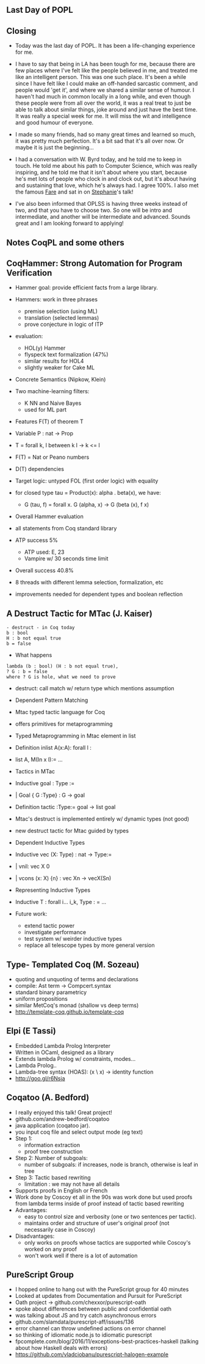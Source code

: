 ## Last Day of POPL

## Closing
- Today was the last day of POPL. It has been a life-changing experience for me.

- I have to say that being in LA has been tough for me, because there are few places
  where I've felt like the people believed in me, and treated me like an intelligent person.
  This was one such place. It's been a while since I have felt like I could make an off-handed sarcastic
  comment, and people would 'get it', and where we shared a similar sense of humour. I haven't had 
  much in common locally in a long while, and even though these people were from all over the world, 
  it was a real treat to just be able to talk about similar things, joke around and just have the best time. 
  It was really a special week for me. It will miss the wit and intelligence and good humour of everyone. 
  
- I made so many friends, had so many great times and learned so much, it was pretty much perfection. 
  It's a bit sad that it's all over now. Or maybe it is just the beginning...
- I had a conversation with W. Byrd today, and he told me to keep in touch. He told me about his path to 
  Computer Science, which was really inspiring, and he told me that it isn't about where you start, because 
  he's met lots of people who clock in and clock out, but it's about having and sustaining that love, which
  he's always had. I agree 100%. I also met the famous [Fare](https://github.com/fare) and sat in on [Stephanie](https://github.com/sweirich)'s talk!
  
- I've also been informed that OPLSS is having three weeks instead of two, and that you have to choose two. 
  So one will be intro and intermediate, and another will be intermediate and advanced. Sounds great and I am looking
  forward to applying!
  
## Notes CoqPL and some others

## CoqHammer: Strong Automation for Program Verification
- Hammer goal: provide efficient facts from a large library.
- Hammers: work in three phrases
  - premise selection (using ML)
  - translation (selected lemmas)
  - prove conjecture in logic of ITP
- evaluation:
  - HOL(y) Hammer
  - flyspeck text formalization (47%)
  - similar results for HOL4
  - slightly weaker for Cake ML
- Concrete Semantics (Nipkow, Klein)

- Two machine-learning filters:
  - K NN and Naive Bayes
  - used for ML part
- Features F(T) of theorem T
- Variable P : nat -> Prop
- T = forall k, l between k l -> k <= l
- F(T) = Nat or Peano numbers
- D(T) dependencies
- Target logic: untyped FOL (first order logic) with equality
- for closed type tau = Product(x): alpha . beta(x), we have:
  - G (tau, f) = forall x. G (alpha, x) -> G (beta (x), f x)
- Overall Hammer evaluation
- all statements from Coq standard library
- ATP success 5%
  - ATP used: E, 23
  - Vampire w/ 30 seconds time limit
- Overall success 40.8%
- 8 threads with different lemma selection, formalization, etc
- improvements needed for dependent types and boolean reflection

## A Destruct Tactic for MTac (J. Kaiser)
```
- destruct - in Coq today
b : bool
H : b not equal true
b = false
```

- What happens
```
lambda (b : bool) (H : b not equal true),
? G : b = false
where ? G is hole, what we need to prove
```

- destruct: call match w/ return type which mentions assumption 
- Dependent Pattern Matching 
- Mtac typed tactic language for Coq
- offers primitives for metaprogramming
- Typed Metaprogramming in Mtac element in list
- Definition inlist A(x:A): forall l :
- list A, M(In x l):= ...
- Tactics in MTac
- Inductive goal : Type :=
- | Goal { G :Type} : G -> goal
- Definition tactic :Type:= goal -> list goal 

- Mtac's destruct is implemented entirely w/ dynamic types (not good)
- new destruct tactic for Mtac guided by types

- Dependent Inductive Types
- Inductive vec (X: Type) : nat -> Type:=
- | vnil: vec X 0
- | vcons (x: X) {n} : vec Xn -> vecX(Sn)

- Representing Inductive Types
- Inductive T : forall i... i_k, Type : = ...
- Future work:
  - extend tactic power
  - investigate performance
  - test system w/ weirder inductive types
  - replace all telescope types by more general version

## Type- Templated Coq (M. Sozeau)
- quoting and unquoting of terms and declarations
- compile: Ast term -> Compcert.syntax
- standard binary parametricy 
- uniform propositions
- similar MetCoq's monad (shallow vs deep terms)
- http://template-coq.github.io/template-coq

## Elpi (E Tassi)
- Embedded Lambda Prolog Interpreter
- Written in OCaml, designed as a library
- Extends lambda Prolog w/ constraints, modes...
- Lambda Prolog..
- Lambda-tree syntax (HOAS): (x \ x) -> identity function
- http://goo.gl/r6Nsja 

## Coqatoo (A. Bedford)
- I really enjoyed this talk! Great project!
- github.com/andrew-bedford/coqatoo
- java application (coqatoo jar).
- you input coq file and select output mode (eg text)
- Step 1:
  - information extraction
  - proof tree construction
- Step 2: Number of subgoals:
  - number of subgoals: if increases, node is branch, otherwise is leaf in tree
- Step 3: Tactic based rewriting
  - limitation : we may not have all details
- Supports proofs in English or French
- Work done by Coscoy et all in the 90s was work done but used proofs from lambda
  terms inside of proof instead of tactic based rewriting
- Advantages: 
  - easy to control size and verbosity (one or two sentences per tactic).
  - maintains order and structure of user's original proof (not necessarily case in Coscoy)
- Disadvantages:
  - only works on proofs whose tactics are supported while Coscoy's worked on any proof
  - won't work well if there is a lot of automation

## PureScript Group
- I hopped online to hang out with the PureScript group for 40 minutes
- Looked at updates from Documentation and Pursuit for PureScript
- Oath project -> github.com/chexxor/purescript-oath
- spoke about differences between public and confidential oath
- was talking about JS and try catch asynchronous errors 
- github.com/slamdata/purescript-aff/issues/136
- error channel can throw undefined actions on error channel
- so thinking of idiomatic node.js to idiomatic purescript
- fpcomplete.com/blog/2016/11/exceptions-best-practices-haskell
  (talking about how Haskell deals with errors)
- https://github.com/vladciobanu/purescript-halogen-example





  
